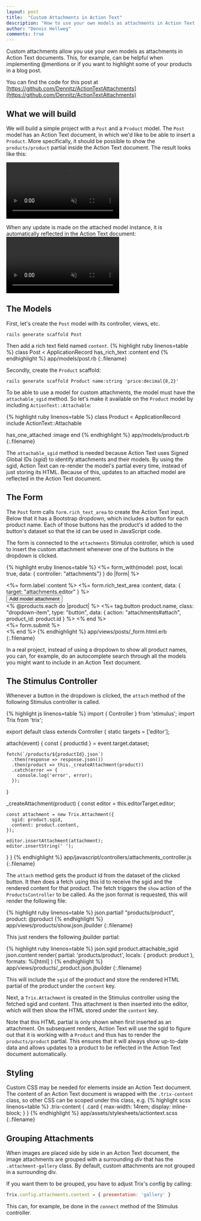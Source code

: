 ```yaml
---
layout: post
title:  "Custom Attachments in Action Text"
description: "How to use your own models as attachments in Action Text with Rails 6."
author: "Dennis Hellweg"
comments: true
---
```


Custom attachments allow you use your own models as attachments in Action Text documents.
This, for example, can be helpful when implementing @mentions or if you want to highlight some of your products 
in a blog post.

You can find the code for this post at [https://github.com/Dennitz/ActionTextAttachments](https://github.com/Dennitz/ActionTextAttachments)

## What we will build
We will build a simple project with a `Post` and a `Product` model. The `Post`
model has an Action Text document, in which we'd like to be able to insert a `Product`. 
More specifically, it should be possible to show the `products/product` partial
inside the Action Text document. The result looks like this:

<video autoplay loop muted playsinline controls class="video-w80 shadow">
  <source src="/assets/action_text_attachments.mp4" type="video/mp4">
</video>

When any update is made on the attached model instance, it is automatically reflected in 
the Action Text document:
<video autoplay loop muted playsinline controls class="video-w80 shadow">
  <source src="/assets/action_text_edit.mp4" type="video/mp4">
</video>

## The Models

First, let's create the `Post` model with its controller, views, etc. 
```
rails generate scaffold Post
```

Then add a rich text field named `content`.
{% highlight ruby linenos=table %}
class Post < ApplicationRecord
  has_rich_text :content
end
{% endhighlight %}
app/models/post.rb
{:.filename}

Secondly, create the `Product` scaffold:
```
rails generate scaffold Product name:string 'price:decimal{8,2}'
```

To be able to use a model for custom attachments, the model must have the `attachable_sgid`
method. So let's make it available on the `Product` model by including
`ActionText::Attachable`:

{% highlight ruby linenos=table %}
class Product < ApplicationRecord
  include ActionText::Attachable

  has_one_attached :image
end
{% endhighlight %}
app/models/product.rb
{:.filename}

The `attachable_sgid` method is needed because Action Text uses Signed Global IDs (*sgid*) to identify attachments and their models.
By using the sgid, Action Text can re-render the model's partial every time, instead of just storing its HTML. Because of this, updates to an attached model
are reflected in the Action Text document. 

## The Form

The `Post` form calls `form.rich_text_area` to create the Action Text input. Below that it
has a Bootstrap dropdown, which includes a button for each product name. Each of
those buttons has the product's id added to the button's dataset so that the id
can be used in JavaScript code.

The form is connected to the `attachments` Stimulus controller, which is used to insert
the custom attachment whenever one of the buttons in the dropdown is clicked. 

{% highlight eruby linenos=table %}
<%= form_with(model: post, local: true, 
              data: { controller: "attachments"} ) do |form| %>
  <div class="field">
    <%= form.label :content %>
    <%= form.rich_text_area :content, data: { target: "attachments.editor" } %>
  </div>

  <div class="dropdown">
    <button class="btn btn-secondary dropdown-toggle" 
            type="button" 
            id="dropdownMenuButton" 
            data-toggle="dropdown" 
            aria-haspopup="true" 
            aria-expanded="false">
      Add model attachment
    </button>
    <div class="dropdown-menu" aria-labelledby="dropdownMenuButton">
      <% @products.each do |product| %>
        <%= tag.button product.name, 
          class: "dropdown-item", 
          type: "button", 
          data: { action: "attachments#attach", product_id: product.id } %>
      <% end %>
    </div>
  </div>

  <div class="actions mt-4">
    <%= form.submit %>
  </div>
<% end %>
{% endhighlight %}
app/views/posts/_form.html.erb
{:.filename}

In a real project, instead of using a dropdown to show all product names, you
can, for example, do an autocomplete search through all the models you might want
to include in an Action Text document.

## The Stimulus Controller

Whenever a button in the dropdown is clicked, the `attach` method
of the following Stimulus controller is called.

{% highlight js linenos=table %}
import { Controller } from 'stimulus';
import Trix from 'trix';

export default class extends Controller {
  static targets = ['editor'];

  attach(event) {
    const { productId } = event.target.dataset;

    fetch(`/products/${productId}.json`)
      .then(response => response.json())
      .then(product => this._createAttachment(product))
      .catch(error => {
        console.log('error', error);
      });
  }

  _createAttachment(product) {
    const editor = this.editorTarget.editor;

    const attachment = new Trix.Attachment({
      sgid: product.sgid,
      content: product.content,
    });

    editor.insertAttachment(attachment);
    editor.insertString(' ');
  }
}
{% endhighlight %}
app/javascript/controllers/attachments_controller.js
{:.filename}

The `attach` method gets the product id from the dataset of the clicked button. It
then does a fetch using this id to receive the sgid and the rendered content for that product. 
The fetch triggers the `show` action of the `ProductsController` to be called. 
As the json format is requested, this will render the following file:

{% highlight ruby linenos=table %}
json.partial! "products/product", product: @product
{% endhighlight %}
app/views/products/show.json.jbuilder
{:.filename}

This just renders the following jbuilder partial:

{% highlight ruby linenos=table %}
json.sgid product.attachable_sgid
json.content render(
  partial: 'products/product',
  locals: { product: product },
  formats: %i[html]
)
{% endhighlight %}
app/views/products/_product.json.jbuilder
{:.filename}

This will include the `sgid` of the product and store the rendered HTML partial of
the product under the `content` key.

Next, a `Trix.Attachment` is created in the Stimulus controller using the fetched
sgid and content. This attachment is then inserted into the editor, which will
then show the HTML stored under the `content` key.

Note that this HTML partial is only shown when first inserted as an attachment. 
On subsequent renders, Action Text will use the sgid to
figure out that it is working with a `Product` and thus has to render the
`products/product` partial. This ensures that it will always show 
up-to-date data and allows updates to a product to be reflected in the Action Text
document automatically.

## Styling
Custom CSS may be needed for elements inside an Action Text document. The content
of an Action Text document is wrapped with the `.trix-content` class, so other CSS
can be scoped under this class, e.g.
{% highlight scss linenos=table %}
.trix-content {
  .card {
    max-width: 14rem;
    display: inline-block;
  }
}
{% endhighlight %}
app/assets/stylesheets/actiontext.scss
{:.filename}


## Grouping Attachments
When images are placed side by side in an Action Text document, the image attachments
are grouped with a surrounding *div* that has the `.attachment-gallery` class. By
default, custom attachments are not grouped in a surrounding div.

If you want them to be grouped, you have to adjust Trix's config by calling:
```js
Trix.config.attachments.content = { presentation: 'gallery' }
```
This can, for example, be done in the `connect` method of the Stimulus controller.
